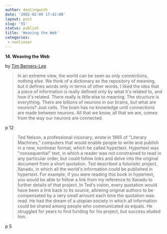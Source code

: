 ```yaml
---
author: dealingwith
date: '2002-02-09 17:42:00'
layout: post
slug: '55'
status: publish
title: 'Weaving the Web'
categories:
 - nonlinear
---
```


**14. Weaving the Web**

by [Tim Berners-Lee][1]


> In an extreme view, the world can be seen as only connections, nothing else. We think of a dictionary as the repository of meaning, but it defines words only in terms of other words. I liked the idea that a piece of information is really defined only by what it's related to, and how it's related. There really is little else to meaning. The structure is everything. There are billions of neurons in our brains, but what are neurons? Just cells. The brain has no knowledge until connections are made between neurons. All that we know, all that we are, comes from the way our neurons are connected.

p 12

> Ted Nelson, a professional visionary, wrote in 1965 of "Literary Machines," computers that would enable people to write and publish in a new, nonlinear format, which he called hypertext. Hypertext was "nonsequential" text, in which a reader was not constrained to read in any particular order, but could follow links and delve into the original document from a short quotation. Ted described a futuristic project, Xanadu, in which all the world's information could be published in hypertext. For example, if you were reading this book in hypertext, you would be able to follow a link from my reference to Xanadu to further details of that project. In Ted's vision, every quotation would have been a link back to its source, allowing original authors to be compensated by a very small amount each time the quotation was read. He had the dream of a utopian society in which all information could be shared among people who communicated as equals. He struggled for years to find funding for his project, but success eluded him.

p 5

   [1]: http://www.w3.org/People/Berners-Lee/
